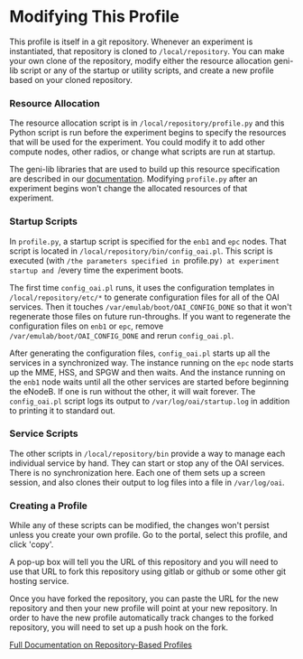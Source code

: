 # Modifying This Profile

This profile is itself in a git repository. Whenever an experiment is
instantiated, that repository is cloned to `/local/repository`. You
can make your own clone of the repository, modify either the resource
allocation geni-lib script or any of the startup or utility scripts,
and create a new profile based on your cloned repository.

### Resource Allocation

The resource allocation script is in `/local/repository/profile.py`
and this Python script is run before the experiment begins to specify the
resources that will be used for the experiment. You could modify it to
add other compute nodes, other radios, or change what scripts are run
at startup.

The geni-lib libraries that are used to build up this resource
specification are described in our
[documentation](http://docs.powderwireless.net/geni-lib.html). Modifying
`profile.py` after an experiment begins won't change the allocated
resources of that experiment.

### Startup Scripts

In `profile.py`, a startup script is specified for the `enb1` and
`epc` nodes. That script is located in
`/local/repository/bin/config_oai.pl`. This script is executed (with
`/the parameters specified in `profile.py`) at experiment startup and
`/every time the experiment boots.

The first time `config_oai.pl` runs, it uses the configuration
templates in `/local/repository/etc/*` to generate configuration files
for all of the OAI services. Then it touches
`/var/emulab/boot/OAI_CONFIG_DONE` so that it won't regenerate those
files on future run-throughs. If you want to regenerate the
configuration files on `enb1` or `epc`, remove
`/var/emulab/boot/OAI_CONFIG_DONE` and rerun `config_oai.pl`.

After generating the configuration files, `config_oai.pl` starts up
all the services in a synchronized way. The instance running on the
`epc` node starts up the MME, HSS, and SPGW and then waits. And the
instance running on the `enb1` node waits until all the other services
are started before beginning the eNodeB. If one is run without the
other, it will wait forever. The `config_oai.pl` script logs its
output to `/var/log/oai/startup.log` in addition to printing it to
standard out.

### Service Scripts

The other scripts in `/local/repository/bin` provide a way to manage
each individual service by hand. They can start or stop any of the OAI
services. There is no synchronization here. Each one of them sets up a
screen session, and also clones their output to log files into a file
in `/var/log/oai`.

### Creating a Profile

While any of these scripts can be modified, the changes won't persist
unless you create your own profile. Go to the portal, select this
profile, and click 'copy'.

A pop-up box will tell you the URL of this repository and you will
need to use that URL to fork this repository using gitlab or github or
some other git hosting service.

Once you have forked the repository, you can paste the URL for the new
repository and then your new profile will point at your new
repository. In order to have the new profile automatically track
changes to the forked repository, you will need to set up a push hook
on the fork.

[Full Documentation on Repository-Based Profiles](http://docs.powderwireless.net/creating-profiles.html#%28part._repo-based-profiles%29)
